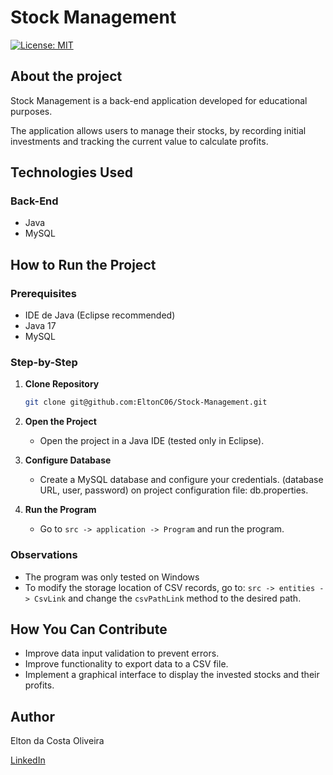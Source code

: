 # Stock Management

[![License: MIT](https://img.shields.io/badge/License-MIT-yellow.svg)](https://github.com/EltonC06/Stock-Management/blob/main/LICENSE)

## About the project

Stock Management is a back-end application developed for educational purposes.

The application allows users to manage their stocks, by recording initial investments and tracking the current value to calculate profits.

## Technologies Used

### Back-End
- Java
- MySQL

## How to Run the Project

### Prerequisites
- IDE de Java (Eclipse recommended)
- Java 17
- MySQL

### Step-by-Step

1. **Clone Repository**
   ```bash
   git clone git@github.com:EltonC06/Stock-Management.git
   ```

2. **Open the Project**
   - Open the project in a Java IDE (tested only in Eclipse).

3. **Configure Database**
   - Create a MySQL database and configure your credentials. (database URL, user, password) on project configuration file: db.properties.

4. **Run the Program**
   - Go to `src -> application -> Program` and run the program.

### Observations

   - The program was only tested on Windows
   - To modify the storage location of CSV records, go to: `src -> entities -> CsvLink` and change the `csvPathLink` method to the desired path.

## How You Can Contribute

- Improve data input validation to prevent errors.
- Improve functionality to export data to a CSV file.
- Implement a graphical interface to display the invested stocks and their profits.

## Author

Elton da Costa Oliveira

[LinkedIn](https://www.linkedin.com/in/elton-da-costa/)
